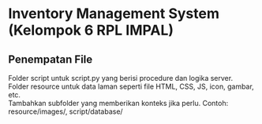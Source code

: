 # Inventory Management System (Kelompok 6 RPL IMPAL)
## Penempatan File
Folder script untuk script.py yang berisi procedure dan logika server.\
Folder resource untuk data laman seperti file HTML, CSS, JS, icon, gambar, etc.\
Tambahkan subfolder yang memberikan konteks jika perlu. Contoh: resource/images/, script/database/